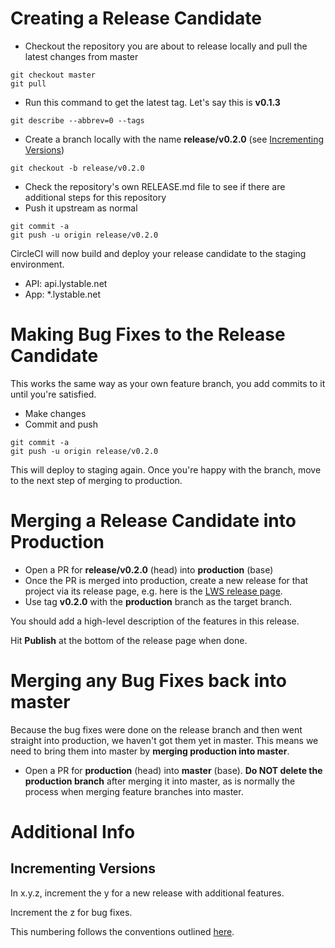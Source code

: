 # Creating a Release Candidate

- Checkout the repository you are about to release locally and pull the latest changes from master
```
git checkout master
git pull
```
- Run this command to get the latest tag. Let's say this is **v0.1.3**
```
git describe --abbrev=0 --tags
```
- Create a branch locally with the name **release/v0.2.0** (see [Incrementing Versions](#version-increment))
```
git checkout -b release/v0.2.0
```
- Check the repository's own RELEASE.md file to see if there are additional steps for this repository
- Push it upstream as normal
```
git commit -a
git push -u origin release/v0.2.0
```

CircleCI will now build and deploy your release candidate to the staging environment.

- API: api.lystable.net
- App: *.lystable.net

# Making Bug Fixes to the Release Candidate

This works the same way as your own feature branch, you add commits to it until you're satisfied.

- Make changes
- Commit and push
```
git commit -a
git push -u origin release/v0.2.0
```

This will deploy to staging again. Once you're happy with the branch, move to the next step of merging to production.

# Merging a Release Candidate into Production

- Open a PR for **release/v0.2.0** (head) into **production** (base)
- Once the PR is merged into production, create a new release for that project via its release page, e.g. here is the [LWS release page](https://github.com/lystable/lws/releases).
- Use tag **v0.2.0** with the **production** branch as the target branch.

You should add a high-level description of the features in this release.

Hit **Publish** at the bottom of the release page when done.

# Merging any Bug Fixes back into master

Because the bug fixes were done on the release branch and then went straight into production, we haven't got them yet in master. This means we need to bring them into master by **merging production into master**.

- Open a PR for **production** (head) into **master** (base). **Do NOT delete the production branch** after merging it into master, as is normally the process when merging feature branches into master.

# Additional Info

## <a name="version-increment">Incrementing Versions</a>

In x.y.z, increment the y for a new release with additional features.

Increment the z for bug fixes.

This numbering follows the conventions outlined [here](http://semver.org/).
